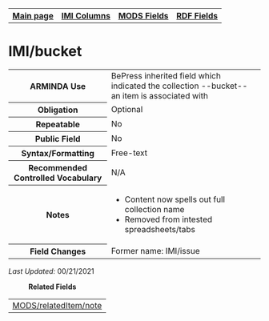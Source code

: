 <!DOCTYPE html>
<html>

<body>
<table style="width:100%">
  <tr>
    <th><a href="index.md">Main page</a></th>
	<th><a href="IMI.md">IMI Columns</a></th>
    <th><a href="MODS.md">MODS Fields</a></th>
    <th><a href="RDF.md">RDF Fields</a></th>
  </tr>
</table>

<h1>IMI/bucket</h1>
<table>
<tr>
	<th>ARMINDA Use</th>
	<td>BePress inherited field which indicated the collection --bucket-- an item is associated with</td>
</tr>
<tr>
	<th>Obligation</th>
	<td>Optional</td>
</tr>
<tr>
	<th>Repeatable</th>
	<td>No</td>
</tr>
<tr>
	<th>Public Field</th>
	<td>No</td>
</tr>
<tr>
	<th>Syntax/Formatting</th>
	<td>Free-text</td>
</tr>
<tr>
	<th>Recommended Controlled Vocabulary</th>
	<td>N/A</td>
</tr>
<tr>
	<th>Notes</th>
	<td>
		<ul>
			<li>Content now spells out full collection name</li>
			<li>Removed from intested spreadsheets/tabs</i>
		</ul>
	</td>
</tr>
<tr>
	<th>Field Changes</th>
	<td>Former name: IMI/issue</td>
</tr>
</table>
<p><i>Last Updated: </i>00/21/2021</p>
<dl>
	<dd><b>Related Fields</b></dd>
		<table>
			<td><a href="mods.relateditem_note.md">MODS/relatedItem/note</a></td>
		</table>
</dl>
</body>
</html>